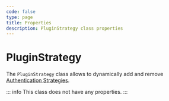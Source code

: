 ```yaml
---
code: false
type: page
title: Properties
description: PluginStrategy class properties
---
```


# PluginStrategy

The `PluginStrategy` class allows to dynamically add and remove [Authentication Strategies](/core/2/guides/write-plugins/integrate-authentication-strategy).  

::: info
This class does not have any properties.
:::
